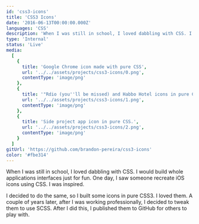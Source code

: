 ```yaml
---
id: 'css3-icons'
title: 'CSS3 Icons'
date: '2016-06-13T00:00:00.000Z'
languages: 'CSS'
description: 'When I was still in school, I loved dabbling with CSS. I would build whole applications interfaces just for fun. One day, I saw someone recreate iOS icons using CSS. I was inspired. '
type: 'Internal'
status: 'Live'
media:
  [
    {
      title: 'Google Chrome icon made with pure CSS',
      url: '../../assets/projects/css3-icons/0.png',
      contentType: 'image/png'
    },
    {
      title: '"Rdio (you''ll be missed) and Habbo Hotel icons in pure CSS',
      url: '../../assets/projects/css3-icons/1.png',
      contentType: 'image/png'
    },
    {
      title: 'Side project app icon in pure CSS.',
      url: '../../assets/projects/css3-icons/2.png',
      contentType: 'image/png'
    }
  ]
gitUrl: 'https://github.com/brandon-pereira/css3-icons'
color: '#fbe314'
---
```


When I was still in school, I loved dabbling with CSS. I would build whole applications interfaces just for fun. One day, I saw someone recreate iOS icons using CSS. I was inspired.

I decided to do the same, so I built some icons in pure CSS3. I loved them. A couple of years later, after I was working professionally, I decided to tweak them to use SCSS. After I did this, I published them to GitHub for others to play with.
